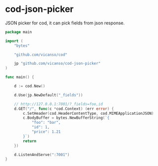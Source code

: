# cod-json-picker

JSON picker for cod, it can pick fields from json response.

```go
package main

import (
	"bytes"

	"github.com/vicanso/cod"

	jp "github.com/vicanso/cod-json-picker"
)

func main() {

	d := cod.New()

	d.Use(jp.NewDefault("_fields"))

	// http://127.0.0.1:7001/?_fields=foo,id
	d.GET("/", func(c *cod.Context) (err error) {
		c.SetHeader(cod.HeaderContentType, cod.MIMEApplicationJSON)
		c.BodyBuffer = bytes.NewBufferString(`{
			"foo": "bar",
			"id": 1,
			"price": 1.21
		}`)
		return
	})

	d.ListenAndServe(":7001")
}
```
